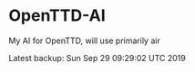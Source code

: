 # OpenTTD-AI
My AI for OpenTTD, will use primarily air

Latest backup: Sun Sep 29 09:29:02 UTC 2019

